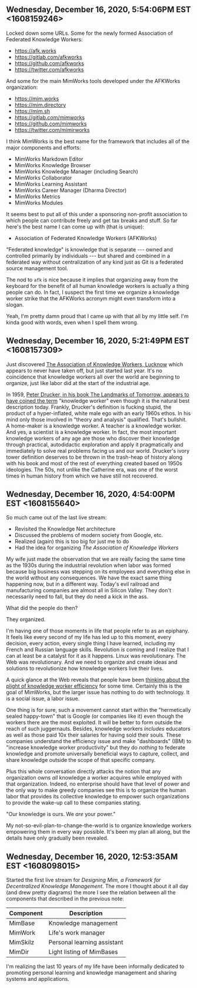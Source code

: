 ## Wednesday, December 16, 2020, 5:54:06PM EST <1608159246>

Locked down some URLs. Some for the newly formed Association of
Federated Knowledge Workers:

* <https://afk.works>
* <https://gitlab.com/afkworks>
* <https://github.com/afkworks>
* <https://twitter.com/afkworks>

And some for the main MimWorks tools developed under the AFKWorks
organization:

* <https://mim.works>
* <https://mim.directory>
* <https://mim.sh>
* <https://gitlab.com/mimworks> 
* <https://github.com/mimworks> 
* <https://twitter.com/mimirworks>

I think MimWorks is the best name for the framework that includes all of
the major components and efforts:

* MimWorks Markdown Editor
* MimWorks Knowledge Browser
* MimWorks Knowledge Manager (including Search)
* MimWorks Collaborator
* MimWorks Learning Assistant
* MimWorks Career Manager (Dharma Director)
* MimWorks Metrics
* MimWorks Modules

It seems best to put all of this under a sponsoring non-profit
association to which people can contribute freely and get tax breaks and
stuff. So far here's the best name I can come up with (that is unique):

* Association of Federated Knowledge Workers (AFKWorks)

"Federated knowledge" is knowledge that is separate --- owned and
controlled primarily by individuals --- but shared and combined in a
federated way without centralization of any kind just as Git is a
federated source management tool.

The nod to `afk` is nice because it implies that organizing away from
the keyboard for the benefit of all human knowledge workers is actually
a thing people can do. In fact, I suspect the first time we organize a
knowledge worker strike that the AFKWorks acronym might even transform
into a slogan.

Yeah, I'm pretty damn proud that I came up with that all by my little
self. I'm kinda good with words, even when I spell them wrong.

## Wednesday, December 16, 2020, 5:21:49PM EST <1608157309>

Just discovered [The Association of Knowledge Workers,
Lucknow](https://akwl.org) which appears to never have taken off, but
just started last year. It's no coincidence that knowledge workers all
over the world are beginning to organize, just like labor did at the
start of the industrial age.

In 1959, [Peter Drucker, in his book The Landmarks of Tomorrow, appears
to have coined the term]() "knowledge worker" even though it is the
natural best description today. Frankly, Drucker's definition is fucking
stupid, the product of a hyper-inflated, white male ego with an early
1960s ethos. In his mind only those involved in "theory and analysis"
qualified. That's bullshit. A home-maker is a knowledge worker. A
teacher is a knowledge worker. And yes, a scientist is a knowledge
worker. In fact, the most important knowledge workers of any age are
those who discover their knowledge through practical, autodidactic
exploration and apply it pragmatically and immediately to solve real
problems facing us and our world. Drucker's ivory tower definition
deserves to be thrown in the trash-heap of history along with his book
and most of the rest of everything created based on 1950s ideologies.
The 50s, not unlike the Catherine era, was one of the worst times in
human history from which we have still not recovered.

## Wednesday, December 16, 2020, 4:54:00PM EST <1608155640>

So much came out of the last live stream:

* Revisited the Knowledge Net architecture
* Discussed the problems of modern society from Google, etc.
* Realized (again) this is too big for just me to do
* Had the idea for organizing *The Association of Knowledge Workers*

My wife just made the observation that we are really facing the same
time as the 1930s during the industrial revolution when labor was
formed because big business was stepping on its employees and everything
else in the world without any consequences. We have the exact same thing
happening now, but in a different way. Today's evil railroad and
manufacturing companies are almost all in Silicon Valley. They don't
necessarily need to fall, but they do need a kick in the ass.

What did the people do then?

They organized.

I'm having one of those moments in life that people refer to as an
epiphany. It feels like every second of my life has led up to this
moment, every decision, every action, every single thing I have learned,
including my French and Russian language skills. Revolution *is* coming
and I realize that I can at least be a catalyst for it as it happens.
Linux was revolutionary. The Web was revolutionary. And we need to
organize and create ideas and solutions to revolutionize how knowledge
workers live their lives.

A quick glance at the Web reveals that people have been [thinking about
the plight of knowledge worker
efficiency](https://www.amanet.org/articles/struggling-to-manage-knowledge-workers/)
for some time. Certainly this is the goal of MimWorks, but the larger
issue has nothing to do with technology. It is a social issue, a labor
issue.

One thing is for sure, such a movement cannot start within the
"hermetically sealed happy-town" that is Google (or companies like it)
even though the workers there are the most exploited. It will be better
to form outside the reach of such juggernauts. Besides, knowledge
workers *includes* educators as well as those paid 10x their salaries
for having sold their souls. These companies understand the efficiency
issue and make "dashboards" (IBM) to "increase knowledge worker
productivity" but they do *nothing* to federate knowledge and promote
universally beneficial ways to capture, collect, and share knowledge
outside the scope of that specific company.

Plus this whole conversation directly attacks the notion that any
organization owns *all* knowledge a worker acquires while employed with
that organization. Indeed, no enterprise should have that level of power
and the only way to make greedy companies see this is to organize the
human labor that provides its collective knowledge to empower such
organizations to provide the wake-up call to these companies stating.

"Our knowledge is ours. We *are* your power."

My not-so-evil-plan-to-change-the-world is to organize knowledge workers
empowering them in every way possible. It's been my plan all along, but
the details have only gradually been revealed.

## Wednesday, December 16, 2020, 12:53:35AM EST <1608098015>

Started the first live stream for *Designing Mim, a Framework for
Decentralized Knowledge Management*. The more I thought about it all day
(and drew pretty diagrams) the more I see the relation between all the
components that described in the previous note:

Component|Description
-|-
MimBase|Knowledge management
MimWork|Life's work manager
MimSkilz|Personal learning assistant
MimDir|Light listing of MimBases

I'm realizing the last 10 years of my life have been informally
dedicated to promoting personal learning and knowledge management and
sharing systems and applications.


